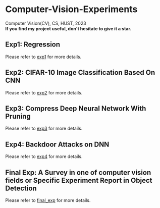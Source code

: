 # Computer-Vision-Experiments
Computer Vision(CV), CS, HUST, 2023  <br>
**If you find my project useful, don't hesitate to give it a star.**

## Exp1: Regression
Please refer to [exp1](exp1) for more details.


## Exp2: CIFAR-10 Image Classification Based On CNN
Please refer to [exp2](exp2) for more details.


## Exp3: Compress Deep Neural Network With Pruning
Please refer to [exp3](exp3) for more details.


## Exp4: Backdoor Attacks on DNN

Please refer to [exp4](exp4) for more details.

## Final Exp: A Survey in one of computer vision fields or Specific Experiment Report in Object Detection
Please refer to [final_exp](final_exp) for more details.
